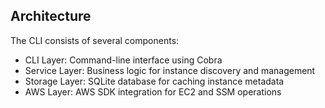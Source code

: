 ## Architecture

The CLI consists of several components:

- CLI Layer: Command-line interface using Cobra
- Service Layer: Business logic for instance discovery and management
- Storage Layer: SQLite database for caching instance metadata
- AWS Layer: AWS SDK integration for EC2 and SSM operations
